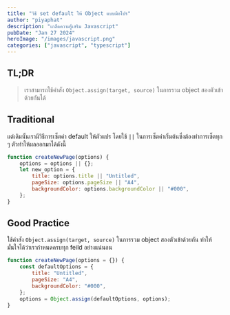 ```yaml
---
title: "วิธี set default ให้ Object แบบมือโปร"
author: "piyaphat"
description: "เกล็ดความรู้เสริม Javascript"
pubDate: "Jan 27 2024"
heroImage: "/images/javascript.png"
categories: ["javascript", "typescript"]
---
```


## TL;DR

> เราสามารถใช้คำสัง `Object.assign(target, source)` ในการรวม object สองตัวเข้าด้วยกันได้

## Traditional

แต่เดิมนั้นเรามีวิธีการเซ็ตค่า default ให้ตัวแปร โดยใช้ `||` ในการเซ็ตค่าเริ่มต้นซึ่งต้องทำการเซ็ตทุก ๆ ตัวทำให้ผลออกมาได้ดังนี้

```js
function createNewPage(options) {
    options = options || {};
    let new_option = {
        title: options.title || "Untitled",
        pageSize: options.pageSize || "A4",
        backgroundColor: options.backgroundColor || "#000",
    };
}
```

## Good Practice

ใช้คำสัง `Object.assign(target, source)` ในการรวม object สองตัวเข้าด้วยกัน ทำให้มั่นใจได้ว่าเรากำหนดครบทุก feild อย่างแน่นอน

```js
function createNewPage(options = {}) {
    const defaultOptions = {
        title: "Untitled",
        pageSize: "A4",
        backgroundColor: "#000",
    };
    options = Object.assign(defaultOptions, options);
}
```
